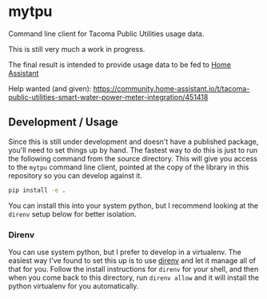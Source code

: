 # mytpu

Command line client for Tacoma Public Utilities usage data.

This is still very much a work in progress.

The final result is intended to provide usage data to be fed to [Home Assistant](https://www.home-assistant.io/integrations/utility_meter/)

Help wanted (and given): https://community.home-assistant.io/t/tacoma-public-utilities-smart-water-power-meter-integration/451418

## Development / Usage

Since this is still under development and doesn't have a published package,
you'll need to set things up by hand. The fastest way to do this is just to run
the following command from the source directory. This will give you access to
the `mytpu` command line client, pointed at the copy of the library in this
repository so you can develop against it.


```bash
pip install -e .
```

You can install this into your system python, but I recommend looking at the
`direnv` setup below for better isolation.

### Direnv

You can use system python, but I prefer to develop in a virtualenv. The easiest
way I've found to set this up is to use [direnv](https://direnv.net/) and let it
manage all of that for you. Follow the install instructions for `direnv` for
your shell, and then when you come back to this directory, run `direnv allow`
and it will install the python virtualenv for you automatically.
